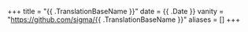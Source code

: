 +++
title = "{{ .TranslationBaseName }}"
date = {{ .Date }}
vanity = "https://github.com/sigma/{{ .TranslationBaseName }}"
aliases = []
+++
